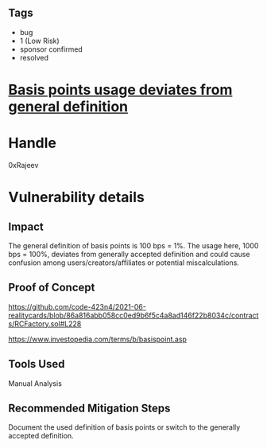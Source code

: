 ## Tags

- bug
- 1 (Low Risk)
- sponsor confirmed
- resolved

# [Basis points usage deviates from general definition](https://github.com/code-423n4/2021-06-realitycards-findings/issues/72) 

# Handle

0xRajeev


# Vulnerability details

## Impact

The general definition of basis points is 100 bps = 1%. The usage here, 1000 bps = 100%, deviates from generally accepted definition and could cause confusion among users/creators/affiliates or potential miscalculations.

## Proof of Concept

https://github.com/code-423n4/2021-06-realitycards/blob/86a816abb058cc0ed9b6f5c4a8ad146f22b8034c/contracts/RCFactory.sol#L228

https://www.investopedia.com/terms/b/basispoint.asp

## Tools Used

Manual Analysis

## Recommended Mitigation Steps

Document the used definition of basis points or switch to the generally accepted definition.


